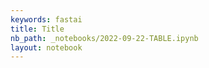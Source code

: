 ```yaml
---
keywords: fastai
title: Title
nb_path: _notebooks/2022-09-22-TABLE.ipynb
layout: notebook
---
```


<!--
#################################################
### THIS FILE WAS AUTOGENERATED! DO NOT EDIT! ###
#################################################
# file to edit: _notebooks/2022-09-22-TABLE.ipynb
-->

<div class="container" id="notebook-container">
        
</div>
 


